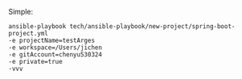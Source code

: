 Simple:

    ansible-playbook tech/ansible-playbook/new-project/spring-boot-project.yml 
    -e projectName=testArges 
    -e workspace=/Users/jichen 
    -e gitAccount=chenyu530324 
    -e private=true 
    -vvv